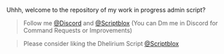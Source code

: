 Uhhh, welcome to the repository of my work in progress admin script? 

>Follow me [@Discord](https://discord.com/users/1261962418716803084) and [@Scriptblox](https://scriptblox.com/u/Dhelann) (You can Dm me in Discord for Command Requests or Improvements) 

>Please consider liking the Dhelirium Script [@Scriptblox](https://scriptblox.com/u/Dhelann)
